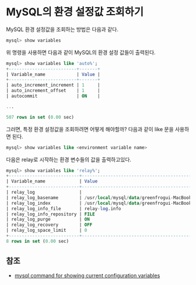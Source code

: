 # MySQL의 환경 설정값 조회하기

MySQL 환경 설정값을 조회하는 방법은 다음과 같다.

```sql
mysql> show variables
```

위 명령을 사용하면 다음과 같이 MySQL의 환경 설정 값들이 출력된다.  

```sql
mysql> show variables like 'auto%';
+--------------------------+-------+
| Variable_name            | Value |
+--------------------------+-------+
| auto_increment_increment | 1     |
| auto_increment_offset    | 1     |
| autocommit               | ON    |

...

507 rows in set (0.00 sec)
```

그러면, 특정 환경 설정값을 조회하려면 어떻게 해야할까? 다음과 같이 like 문을 사용하면 된다.

```sql
mysql> show variables like <environment variable name>
```

다음은 relay로 시작하는 환경 변수들의 값을 출력하고있다.

```sql
mysql> show variables like 'relay%';
+---------------------------+---------------------------------------------------------------+
| Variable_name             | Value                                                         |
+---------------------------+---------------------------------------------------------------+
| relay_log                 |                                                               |
| relay_log_basename        | /usr/local/mysql/data/greenfrogui-MacBook-Pro-relay-bin       |
| relay_log_index           | /usr/local/mysql/data/greenfrogui-MacBook-Pro-relay-bin.index |
| relay_log_info_file       | relay-log.info                                                |
| relay_log_info_repository | FILE                                                          |
| relay_log_purge           | ON                                                            |
| relay_log_recovery        | OFF                                                           |
| relay_log_space_limit     | 0                                                             |
+---------------------------+---------------------------------------------------------------+
8 rows in set (0.00 sec)
```

## 참조

* [mysql command for showing current configuration variables](https://stackoverflow.com/questions/1493722/mysql-command-for-showing-current-configuration-variables)
